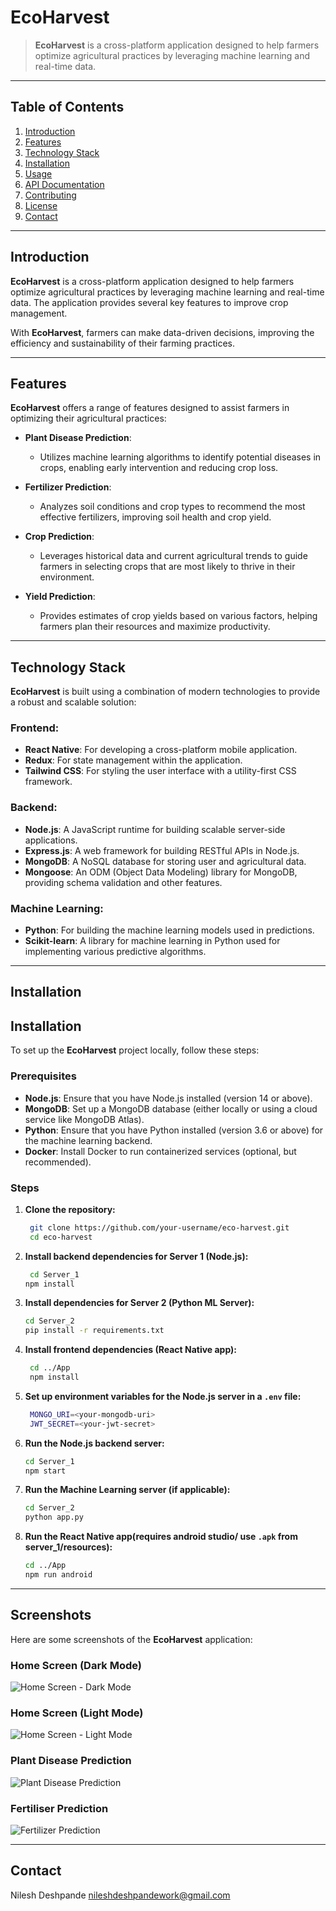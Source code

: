 # EcoHarvest

> **EcoHarvest** is a cross-platform application designed to help farmers optimize agricultural practices by leveraging machine learning and real-time data.

---

## Table of Contents

1. [Introduction](#introduction)
2. [Features](#features)
3. [Technology Stack](#technology-stack)
4. [Installation](#installation)
5. [Usage](#usage)
6. [API Documentation](#api-documentation)
7. [Contributing](#contributing)
8. [License](#license)
9. [Contact](#contact)

---

## Introduction

**EcoHarvest** is a cross-platform application designed to help farmers optimize agricultural practices by leveraging machine learning and real-time data. The application provides several key features to improve crop management.

With **EcoHarvest**, farmers can make data-driven decisions, improving the efficiency and sustainability of their farming practices.

---

## Features

**EcoHarvest** offers a range of features designed to assist farmers in optimizing their agricultural practices:

- **Plant Disease Prediction**:

  - Utilizes machine learning algorithms to identify potential diseases in crops, enabling early intervention and reducing crop loss.

- **Fertilizer Prediction**:

  - Analyzes soil conditions and crop types to recommend the most effective fertilizers, improving soil health and crop yield.

- **Crop Prediction**:

  - Leverages historical data and current agricultural trends to guide farmers in selecting crops that are most likely to thrive in their environment.

- **Yield Prediction**:
  - Provides estimates of crop yields based on various factors, helping farmers plan their resources and maximize productivity.

---

## Technology Stack

**EcoHarvest** is built using a combination of modern technologies to provide a robust and scalable solution:

### Frontend:

- **React Native**: For developing a cross-platform mobile application.
- **Redux**: For state management within the application.
- **Tailwind CSS**: For styling the user interface with a utility-first CSS framework.

### Backend:

- **Node.js**: A JavaScript runtime for building scalable server-side applications.
- **Express.js**: A web framework for building RESTful APIs in Node.js.
- **MongoDB**: A NoSQL database for storing user and agricultural data.
- **Mongoose**: An ODM (Object Data Modeling) library for MongoDB, providing schema validation and other features.

### Machine Learning:

- **Python**: For building the machine learning models used in predictions.
- **Scikit-learn**: A library for machine learning in Python used for implementing various predictive algorithms.

---

## Installation

## Installation

To set up the **EcoHarvest** project locally, follow these steps:

### Prerequisites

- **Node.js**: Ensure that you have Node.js installed (version 14 or above).
- **MongoDB**: Set up a MongoDB database (either locally or using a cloud service like MongoDB Atlas).
- **Python**: Ensure that you have Python installed (version 3.6 or above) for the machine learning backend.
- **Docker**: Install Docker to run containerized services (optional, but recommended).

### Steps

1. **Clone the repository:**

   ```bash
    git clone https://github.com/your-username/eco-harvest.git
    cd eco-harvest
   ```

2. **Install backend dependencies for Server 1 (Node.js):**

   ````bash
    cd Server_1
   npm install
   ````

3. **Install dependencies for Server 2 (Python ML Server):**

   ```bash
   cd Server_2
   pip install -r requirements.txt
   ```

4. **Install frontend dependencies (React Native app):**
   ```bash
    cd ../App
    npm install
   ```

5. **Set up environment variables for the Node.js server in a ```.env``` file:**
   ```bash
    MONGO_URI=<your-mongodb-uri>
    JWT_SECRET=<your-jwt-secret>
    ```

6. **Run the Node.js backend server:**
    ```bash
    cd Server_1
    npm start
    ```

7. **Run the Machine Learning server (if applicable):**
    ```bash
    cd Server_2
    python app.py
    ```

8. **Run the React Native app(requires android studio/ use ```.apk``` from server_1/resources):**
    ```bash
    cd ../App
    npm run android
    ```
---
## Screenshots

Here are some screenshots of the **EcoHarvest** application:

### Home Screen (Dark Mode)
![Home Screen - Dark Mode](assets/home-page-dark.jpg)

### Home Screen (Light Mode)
![Home Screen - Light Mode](assets/home-page-light.jpg)

### Plant Disease Prediction
![Plant Disease Prediction](assets/plant-disease-pred.jpg)

### Fertiliser Prediction
![Fertilizer Prediction](assets/fertiliser-pred.jpg)

---
## Contact
Nilesh Deshpande
    nileshdeshpandework@gmail.com
